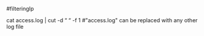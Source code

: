 #filteringIp

cat access.log | cut -d “ “ -f 1
#"access.log" can be replaced with any other log file
